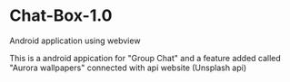 # Chat-Box-1.0
Android application using webview

This is a android appication for "Group Chat" and a feature added called "Aurora wallpapers" connected with api website (Unsplash api)
